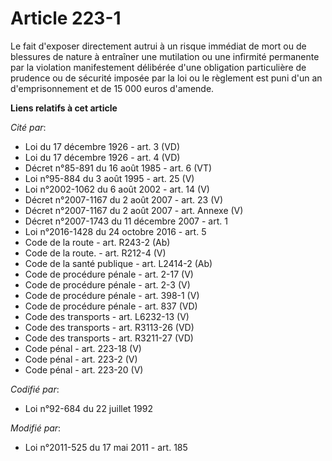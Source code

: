 # Article 223-1

Le fait d'exposer directement autrui à un risque immédiat de mort ou de blessures de nature à entraîner une mutilation ou une
infirmité permanente par la violation manifestement délibérée d'une obligation particulière    de prudence ou de sécurité
imposée par la loi ou le règlement est puni d'un an d'emprisonnement et de 15 000 euros d'amende.

**Liens relatifs à cet article**

_Cité par_:

  - Loi du 17 décembre 1926 - art. 3 (VD)
  - Loi du 17 décembre 1926 - art. 4 (VD)
  - Décret n°85-891 du 16 août 1985 - art. 6 (VT)
  - Loi n°95-884 du 3 août 1995 - art. 25 (V)
  - Loi n°2002-1062 du 6 août 2002 - art. 14 (V)
  - Décret n°2007-1167 du 2 août 2007 - art. 23 (V)
  - Décret n°2007-1167 du 2 août 2007 - art. Annexe (V)
  - Décret n°2007-1743 du 11 décembre 2007 - art. 1
  - Loi n°2016-1428 du 24 octobre 2016 - art. 5
  - Code de la route - art. R243-2 (Ab)
  - Code de la route. - art. R212-4 (V)
  - Code de la santé publique - art. L2414-2 (Ab)
  - Code de procédure pénale - art. 2-17 (V)
  - Code de procédure pénale - art. 2-3 (V)
  - Code de procédure pénale - art. 398-1 (V)
  - Code de procédure pénale - art. 837 (VD)
  - Code des transports - art. L6232-13 (V)
  - Code des transports - art. R3113-26 (VD)
  - Code des transports - art. R3211-27 (VD)
  - Code pénal - art. 223-18 (V)
  - Code pénal - art. 223-2 (V)
  - Code pénal - art. 223-20 (V)

_Codifié par_:

  - Loi n°92-684 du 22 juillet 1992

_Modifié par_:

  - Loi n°2011-525 du 17 mai 2011 - art. 185
